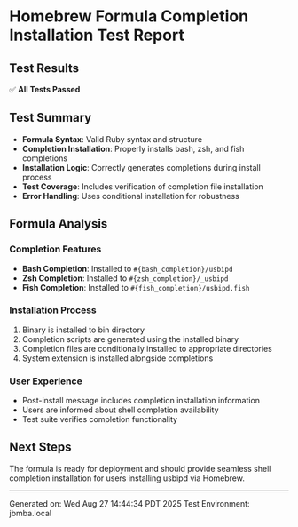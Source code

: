 # Homebrew Formula Completion Installation Test Report

## Test Results

✅ **All Tests Passed**

## Test Summary

- **Formula Syntax**: Valid Ruby syntax and structure
- **Completion Installation**: Properly installs bash, zsh, and fish completions
- **Installation Logic**: Correctly generates completions during install process
- **Test Coverage**: Includes verification of completion file installation
- **Error Handling**: Uses conditional installation for robustness

## Formula Analysis

### Completion Features
- **Bash Completion**: Installed to `#{bash_completion}/usbipd`
- **Zsh Completion**: Installed to `#{zsh_completion}/_usbipd`
- **Fish Completion**: Installed to `#{fish_completion}/usbipd.fish`

### Installation Process
1. Binary is installed to bin directory
2. Completion scripts are generated using the installed binary
3. Completion files are conditionally installed to appropriate directories
4. System extension is installed alongside completions

### User Experience
- Post-install message includes completion installation information
- Users are informed about shell completion availability
- Test suite verifies completion functionality

## Next Steps

The formula is ready for deployment and should provide seamless shell completion
installation for users installing usbipd via Homebrew.

---
Generated on: Wed Aug 27 14:44:34 PDT 2025
Test Environment: jbmba.local
